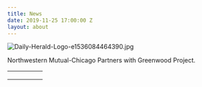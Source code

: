 ```yaml
---
title: News
date: 2019-11-25 17:00:00 Z
layout: about
---
```


![Daily-Herald-Logo-e1536084464390.jpg](/uploads/Daily-Herald-Logo-e1536084464390.jpg)

Northwestern Mutual-Chicago Partners with Greenwood Project.

|   |   |   |   |   |
|---|---|---|---|---|
|   |   |   |   |   |
|   |   |   |   |   |
|   |   |   |   |   |